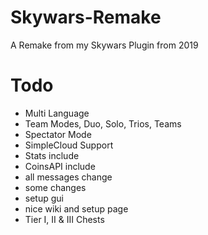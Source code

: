 # Skywars-Remake
A Remake from my Skywars Plugin from 2019

# Todo
+ Multi Language
+ Team Modes, Duo, Solo, Trios, Teams
+ Spectator Mode
+ SimpleCloud Support
+ Stats include
+ CoinsAPI include
+ all messages change
+ some changes
+ setup gui
+ nice wiki and setup page
+ Tier I, II & III Chests
